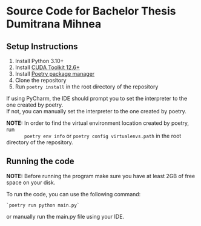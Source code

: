 # Source Code for Bachelor Thesis Dumitrana Mihnea

## Setup Instructions
1. Install Python 3.10+
2. Install [CUDA Toolkit 12.6+](https://developer.nvidia.com/cuda-downloads)
3. Install [Poetry package manager](https://python-poetry.org/docs/#installing-with-the-official-installer)
4. Clone the repository
5. Run `poetry install` in the root directory of the repository

If using PyCharm, the IDE should prompt you to set the interpreter to the one created by poetry.  
If not, you can manually set the interpreter to the one created by poetry.

**NOTE:** In order to find the virtual environment location created by poetry, run  
&nbsp;&nbsp;&nbsp;&nbsp;&nbsp;&nbsp;&nbsp;&nbsp;&nbsp;&nbsp;&nbsp;&nbsp;`poetry env info` or `poetry config virtualenvs.path` in the root directory of the repository.

## Running the code

**NOTE:** Before running the program make sure you have at least 2GB of free space on your disk.  

To run the code, you can use the following command:

    `poetry run python main.py`

or manually run the main.py file using your IDE.
